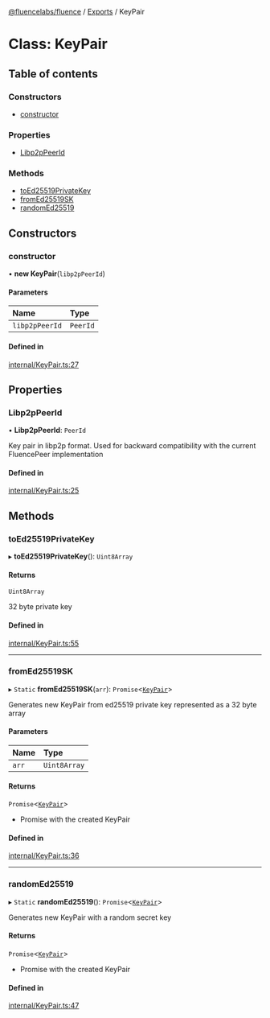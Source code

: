 [@fluencelabs/fluence](../README.md) / [Exports](../modules.md) / KeyPair

# Class: KeyPair

## Table of contents

### Constructors

- [constructor](KeyPair.md#constructor)

### Properties

- [Libp2pPeerId](KeyPair.md#libp2ppeerid)

### Methods

- [toEd25519PrivateKey](KeyPair.md#toed25519privatekey)
- [fromEd25519SK](KeyPair.md#fromed25519sk)
- [randomEd25519](KeyPair.md#randomed25519)

## Constructors

### constructor

• **new KeyPair**(`libp2pPeerId`)

#### Parameters

| Name | Type |
| :------ | :------ |
| `libp2pPeerId` | `PeerId` |

#### Defined in

[internal/KeyPair.ts:27](https://github.com/fluencelabs/fluence-js/blob/8655605/src/internal/KeyPair.ts#L27)

## Properties

### Libp2pPeerId

• **Libp2pPeerId**: `PeerId`

Key pair in libp2p format. Used for backward compatibility with the current FluencePeer implementation

#### Defined in

[internal/KeyPair.ts:25](https://github.com/fluencelabs/fluence-js/blob/8655605/src/internal/KeyPair.ts#L25)

## Methods

### toEd25519PrivateKey

▸ **toEd25519PrivateKey**(): `Uint8Array`

#### Returns

`Uint8Array`

32 byte private key

#### Defined in

[internal/KeyPair.ts:55](https://github.com/fluencelabs/fluence-js/blob/8655605/src/internal/KeyPair.ts#L55)

___

### fromEd25519SK

▸ `Static` **fromEd25519SK**(`arr`): `Promise`<[`KeyPair`](KeyPair.md)\>

Generates new KeyPair from ed25519 private key represented as a 32 byte array

#### Parameters

| Name | Type |
| :------ | :------ |
| `arr` | `Uint8Array` |

#### Returns

`Promise`<[`KeyPair`](KeyPair.md)\>

- Promise with the created KeyPair

#### Defined in

[internal/KeyPair.ts:36](https://github.com/fluencelabs/fluence-js/blob/8655605/src/internal/KeyPair.ts#L36)

___

### randomEd25519

▸ `Static` **randomEd25519**(): `Promise`<[`KeyPair`](KeyPair.md)\>

Generates new KeyPair with a random secret key

#### Returns

`Promise`<[`KeyPair`](KeyPair.md)\>

- Promise with the created KeyPair

#### Defined in

[internal/KeyPair.ts:47](https://github.com/fluencelabs/fluence-js/blob/8655605/src/internal/KeyPair.ts#L47)
